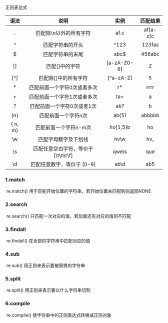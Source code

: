 正则表达式

|  语法   |                说明                 |    实例     | 匹配结果 |
| :-----: | :---------------------------------: | :---------: | :------: |
|    .    |       匹配除\n以外的所有字符        |    af.c     | af[a-z]c |
|    ^    |          匹配字符串的开头           |    ^123     |  123fas  |
|    $    |          匹配字符串的末尾           |    abc$     |  456abc  |
|   []    |           匹配[]中的字符            | [a-zA-Z0-9] |    Z     |
|  \[^\]  |        匹配除[]中的所有字符         | \[^a-zA-Z\] |    5     |
|    *    |     匹配前面一个字符0次或者多次     |     r*      |   rrrr   |
|    +    |     匹配前面一个字符1次或者多次     |     ta+     |    a     |
|    ?    |     匹配前面一个字符0次或者1次      |     ab?     |    b     |
|   {n}   |         匹配前面一个字符n次         |    ab{5}    |  abbbbb  |
| { n, m} |        匹配前面一个字符n-m次        |  ho{1,5}b   |    ho    |
|   \w    |        匹配字母数字及下划线         |    hv\w     |   hv_    |
|   \s    | 匹配任意空白字符，等价于 [\t\n\r\f] |    qwe\s    |   que    |
|   \d    |     匹配任意数字，等价于 [0-9]      |    ab\d     |   ab5    |

### 1.match

​	re.match()  用于匹配开始位置的字符串，若开始位置未匹配到则返回NONE

### 2.search

​	re.search()  只匹配一次对应的值，若后面还有对应的值则不匹配

### 3.findall

​	re.findall() 在全部的字符串中匹配对应的值

### 4.sub

​	re.sub()  用正则来表示要被替换的字符串

### 5.split

​	re.split()  用正则来表示要以什么字符串切割

### 6.compile

​	re.compile()   使字符串中的正则表达式转换成正则对象 